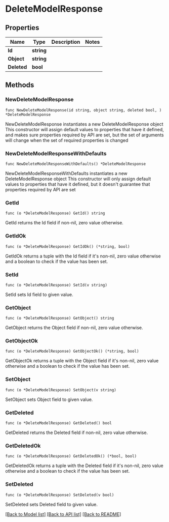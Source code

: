 # DeleteModelResponse

## Properties

Name | Type | Description | Notes
------------ | ------------- | ------------- | -------------
**Id** | **string** |  | 
**Object** | **string** |  | 
**Deleted** | **bool** |  | 

## Methods

### NewDeleteModelResponse

`func NewDeleteModelResponse(id string, object string, deleted bool, ) *DeleteModelResponse`

NewDeleteModelResponse instantiates a new DeleteModelResponse object
This constructor will assign default values to properties that have it defined,
and makes sure properties required by API are set, but the set of arguments
will change when the set of required properties is changed

### NewDeleteModelResponseWithDefaults

`func NewDeleteModelResponseWithDefaults() *DeleteModelResponse`

NewDeleteModelResponseWithDefaults instantiates a new DeleteModelResponse object
This constructor will only assign default values to properties that have it defined,
but it doesn't guarantee that properties required by API are set

### GetId

`func (o *DeleteModelResponse) GetId() string`

GetId returns the Id field if non-nil, zero value otherwise.

### GetIdOk

`func (o *DeleteModelResponse) GetIdOk() (*string, bool)`

GetIdOk returns a tuple with the Id field if it's non-nil, zero value otherwise
and a boolean to check if the value has been set.

### SetId

`func (o *DeleteModelResponse) SetId(v string)`

SetId sets Id field to given value.


### GetObject

`func (o *DeleteModelResponse) GetObject() string`

GetObject returns the Object field if non-nil, zero value otherwise.

### GetObjectOk

`func (o *DeleteModelResponse) GetObjectOk() (*string, bool)`

GetObjectOk returns a tuple with the Object field if it's non-nil, zero value otherwise
and a boolean to check if the value has been set.

### SetObject

`func (o *DeleteModelResponse) SetObject(v string)`

SetObject sets Object field to given value.


### GetDeleted

`func (o *DeleteModelResponse) GetDeleted() bool`

GetDeleted returns the Deleted field if non-nil, zero value otherwise.

### GetDeletedOk

`func (o *DeleteModelResponse) GetDeletedOk() (*bool, bool)`

GetDeletedOk returns a tuple with the Deleted field if it's non-nil, zero value otherwise
and a boolean to check if the value has been set.

### SetDeleted

`func (o *DeleteModelResponse) SetDeleted(v bool)`

SetDeleted sets Deleted field to given value.



[[Back to Model list]](../README.md#documentation-for-models) [[Back to API list]](../README.md#documentation-for-api-endpoints) [[Back to README]](../README.md)


